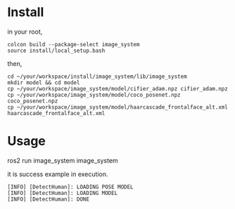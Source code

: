 # Install
in your root,
```
colcon build --package-select image_system
source install/local_setup.bash
```
then,
```
cd ~/your/workspace/install/image_system/lib/image_system
mkdir model && cd model
cp ~/your/workspace/image_system/model/cifier_adam.npz cifier_adam.npz
cp ~/your/workspace/image_system/model/coco_posenet.npz coco_posenet.npz
cp ~/your/workspace/image_system/model/haarcascade_frontalface_alt.xml haarcascade_frontalface_alt.xml

```
# Usage
ros2 run image_system image_system

it is success example in execution.
```
[INFO] [DetectHuman]: LOADING POSE MODEL
[INFO] [DetectHuman]: LOADING MODEL
[INFO] [DetectHuman]: DONE

```

